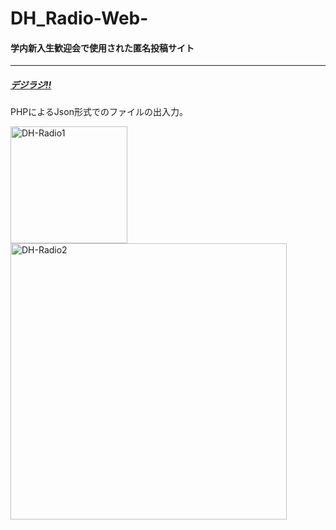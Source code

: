 # DH_Radio-Web-

#### 学内新入生歓迎会で使用された匿名投稿サイト
*** 
##### [デジラジ!!](http://naonaonao.xyz/input.php)
PHPによるJson形式でのファイルの出入力。

<img width="187" alt="DH-Radio1" src="https://user-images.githubusercontent.com/43961147/61689331-f4159980-ad61-11e9-881d-988f7ed5cfe2.png">
<img width="442" alt="DH-Radio2" src="https://user-images.githubusercontent.com/43961147/61689336-f7108a00-ad61-11e9-9a75-64b69ca978ac.png">

